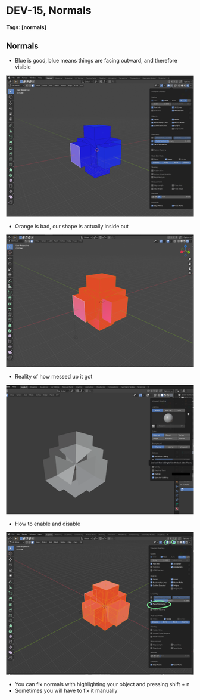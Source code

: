 # DEV-15, Normals
#### Tags: [normals]

## Normals

+ Blue is good, blue means things are facing outward, and therefore visible

![](../images/DEV-15-A.png)

+ Orange is bad, our shape is actually inside out

![](../images/DEV-15-B.png)

+ Reality of how messed up it got 

![](../images/DEV-15-C.png)

+ How to enable and disable

![](../images/DEV-15-D.png)

+ You can fix normals with highlighting your object and pressing shift + n
+ Sometimes you will have to fix it manually
